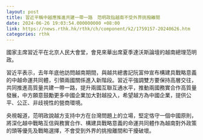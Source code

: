 ```yaml
---
layout: post
title: 習近平稱中越應推進共建一帶一路　范明政指越南不受外界挑撥離間
date: 2024-06-26 19:03:54.000000000 +08:00
link: https://news.rthk.hk/rthk/ch/component/k2/1759157-20240626.htm
categories: rthk
---
```


國家主席習近平在北京人民大會堂，會見來華出席夏季達沃斯論壇的越南總理范明政。

習近平表示，去年年底他訪問越南期間，與越共總書記阮富仲宣布構建具戰略意義的中越命運共同體，引領兩國關係進入新階段。習近平強調雙方要保持高層交往，共同推進高質量共建一帶一路，提升兩國互聯互通水平，推動兩國務實合作高質量發展，中方願意鼓勵更多中國企業加大對越投入，希望越方為中國企業，提供公平、公正、非歧視性的營商環境。

央視報道，范明政說越方支持中方在台灣問題上的立場，堅定恪守一個中國原則，將深化越中戰略互信與務實合作、構建具戰略意義的命運共同體作為越南對外政策的頭等優先及戰略選擇，不會受到外界的挑撥離間和干擾破壞。
